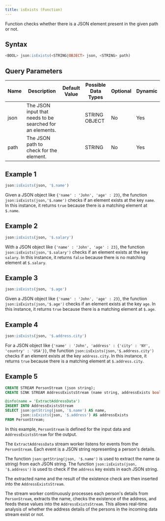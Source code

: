 ```yaml
---
title: isExists (Function)
---
```


Function checks whether there is a JSON element present in the given path or not.

## Syntax

```sql
<BOOL> json:isExists(<STRING|OBJECT> json, <STRING> path)
```

## Query Parameters

| Name | Description  | Default Value | Possible Data Types | Optional | Dynamic |
|------|--------------|---------------|---------------------|----------|---------|
| json | The JSON input that needs to be searched for an elements. |     | STRING OBJECT  | No | Yes     |
| path | The JSON path to check for the element.  |        | STRING     | No      | Yes |

## Example 1

```sql
json:isExists(json, '$.name')
```

Given a JSON object like `{'name' : 'John', 'age' : 23}`, the function `json:isExists(json,'$.name')` checks if an element exists at the key `name`. In this instance, it returns `true` because there is a matching element at `$.name`.

## Example 2

```sql
json:isExists(json, '$.salary')
```

With a JSON object like `{'name' : 'John', 'age' : 23}`, the function `json:isExists(json,'$.salary')` checks if an element exists at the key `salary`. In this instance, it returns `false` because there is no matching element at `$.salary`.

## Example 3

```sql
json:isExists(json, '$.age')
```

Given a JSON object like `{'name' : 'John', 'age' : 23}`, the function `json:isExists(json,'$.age')` checks if an element exists at the key `age`. In this instance, it returns `true` because there is a matching element at `$.age`.

## Example 4

```sql
json:isExists(json, '$.address.city')
```

For a JSON object like `{'name' : 'John', 'address' : {'city' : 'NY', 'country' : 'USA'}}`, the function `json:isExists(json,'$.address.city')` checks if an element exists at the key `address.city`. In this instance, it returns `true` because there is a matching element at `$.address.city`.

## Example 5

```sql
CREATE STREAM PersonStream (json string);
CREATE SINK STREAM AddressExistsStream (name string, addressExists boolean);

@info(name = 'ExtractAddressData')
INSERT INTO AddressExistsStream
SELECT json:getString(json, '$.name') AS name, 
       json:isExists(json, '$.address') AS addressExists
FROM PersonStream;
```

In this example, `PersonStream` is defined for the input data and `AddressExistsStream` for the output.

The `ExtractAddressData` stream worker listens for events from the `PersonStream`. Each event is a JSON string representing a person's details.

The function `json:getString(json, '$.name')` is used to extract the name (a string) from each JSON string. The function `json:isExists(json, '$.address')` is used to check if the `address` key exists in each JSON string.

The extracted name and the result of the existence check are then inserted into the `AddressExistsStream`.

The stream worker continuously processes each person's details from `PersonStream`, extracts the name, checks the existence of the address, and feeds these values into the `AddressExistsStream`. This allows real-time analysis of whether the address details of the persons in the incoming data stream exist or not.
